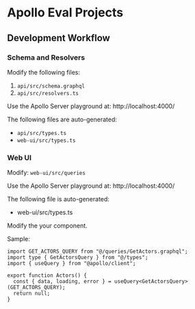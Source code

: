 # Apollo Eval Projects

## Development Workflow

### Schema and Resolvers

Modify the following files:

1. `api/src/schema.graphql`
2. `api/src/resolvers.ts`

Use the Apollo Server playground at: http://localhost:4000/

The following files are auto-generated:

- `api/src/types.ts`
- `web-ui/src/types.ts`

### Web UI

Modify: `web-ui/src/queries`

Use the Apollo Server playground at: http://localhost:4000/

The following file is auto-generated:

- web-ui/src/types.ts

Modify the your component.

Sample:

```tsx
import GET_ACTORS_QUERY from "@/queries/GetActors.graphql";
import type { GetActorsQuery } from "@/types";
import { useQuery } from "@apollo/client";

export function Actors() {
  const { data, loading, error } = useQuery<GetActorsQuery>(GET_ACTORS_QUERY);
  return null;
}
```
